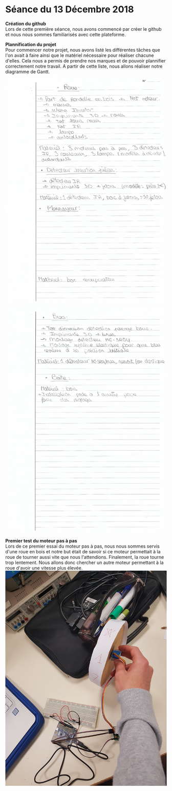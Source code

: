 # Séance du 13 Décembre 2018

<strong> Création du github </strong> <br/>
Lors de cette première séance, nous avons commencé par créer le github et nous nous sommes familiarisés avec cette plateforme.

<strong> Plannification du projet </strong> <br/>
Pour commencer notre projet, nous avons listé les différentes tâches que l'on avait à faire ainsi que le matériel nécessaire pour réaliser chacune d'elles. Cela nous a permis de prendre nos marques et de pouvoir plannifier correctement notre travail. A partir de cette liste, nous allons réaliser notre diagramme de Gantt.
![alt text](https://github.com/JessicaJulien/projet/blob/master/Documentation/liste_planification_part1.jpg "liste et planification part1")
![alt text](https://github.com/JessicaJulien/projet/blob/master/Documentation/liste_planification_part2.jpg "liste et planification part2")

<strong> Premier test du moteur pas à pas </strong> <br/>
Lors de ce premier essai du moteur pas à pas, nous nous sommes servis d'une roue en bois et notre but était de savoir si ce moteur permettait à la roue de tourner aussi vite que nous l'attendions. Finalement, la roue tourne trop lentement. Nous allons donc chercher un autre moteur permettant à la roue d'avoir une vitesse plus élevée.
![alt text](https://github.com/JessicaJulien/projet/blob/master/Documentation/testRoueEnBois.jpg "test roue en bois")
